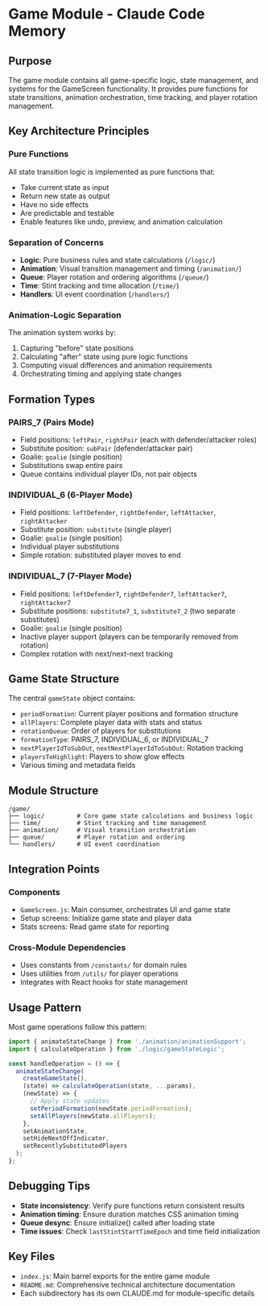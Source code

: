 # Game Module - Claude Code Memory

## Purpose
The game module contains all game-specific logic, state management, and systems for the GameScreen functionality. It provides pure functions for state transitions, animation orchestration, time tracking, and player rotation management.

## Key Architecture Principles

### Pure Functions
All state transition logic is implemented as pure functions that:
- Take current state as input
- Return new state as output
- Have no side effects
- Are predictable and testable
- Enable features like undo, preview, and animation calculation

### Separation of Concerns
- **Logic**: Pure business rules and state calculations (`/logic/`)
- **Animation**: Visual transition management and timing (`/animation/`)
- **Queue**: Player rotation and ordering algorithms (`/queue/`)
- **Time**: Stint tracking and time allocation (`/time/`)
- **Handlers**: UI event coordination (`/handlers/`)

### Animation-Logic Separation
The animation system works by:
1. Capturing "before" state positions
2. Calculating "after" state using pure logic functions
3. Computing visual differences and animation requirements
4. Orchestrating timing and applying state changes

## Formation Types

### PAIRS_7 (Pairs Mode)
- Field positions: `leftPair`, `rightPair` (each with defender/attacker roles)
- Substitute position: `subPair` (defender/attacker pair)
- Goalie: `goalie` (single position)
- Substitutions swap entire pairs
- Queue contains individual player IDs, not pair objects

### INDIVIDUAL_6 (6-Player Mode)
- Field positions: `leftDefender`, `rightDefender`, `leftAttacker`, `rightAttacker`
- Substitute position: `substitute` (single player)
- Goalie: `goalie` (single position)
- Individual player substitutions
- Simple rotation: substituted player moves to end

### INDIVIDUAL_7 (7-Player Mode)
- Field positions: `leftDefender7`, `rightDefender7`, `leftAttacker7`, `rightAttacker7`
- Substitute positions: `substitute7_1`, `substitute7_2` (two separate substitutes)
- Goalie: `goalie` (single position)
- Inactive player support (players can be temporarily removed from rotation)
- Complex rotation with next/next-next tracking

## Game State Structure
The central `gameState` object contains:
- `periodFormation`: Current player positions and formation structure
- `allPlayers`: Complete player data with stats and status
- `rotationQueue`: Order of players for substitutions
- `formationType`: PAIRS_7, INDIVIDUAL_6, or INDIVIDUAL_7
- `nextPlayerIdToSubOut`, `nextNextPlayerIdToSubOut`: Rotation tracking
- `playersToHighlight`: Players to show glow effects
- Various timing and metadata fields

## Module Structure
```
/game/
├── logic/         # Core game state calculations and business logic
├── time/          # Stint tracking and time management
├── animation/     # Visual transition orchestration
├── queue/         # Player rotation and ordering
└── handlers/      # UI event coordination
```

## Integration Points

### Components
- `GameScreen.js`: Main consumer, orchestrates UI and game state
- Setup screens: Initialize game state and player data
- Stats screens: Read game state for reporting

### Cross-Module Dependencies
- Uses constants from `/constants/` for domain rules
- Uses utilities from `/utils/` for player operations
- Integrates with React hooks for state management

## Usage Pattern
Most game operations follow this pattern:
```javascript
import { animateStateChange } from './animation/animationSupport';
import { calculateOperation } from './logic/gameStateLogic';

const handleOperation = () => {
  animateStateChange(
    createGameState(),
    (state) => calculateOperation(state, ...params),
    (newState) => {
      // Apply state updates
      setPeriodFormation(newState.periodFormation);
      setAllPlayers(newState.allPlayers);
    },
    setAnimationState,
    setHideNextOffIndicator,
    setRecentlySubstitutedPlayers
  );
};
```

## Debugging Tips
- **State inconsistency**: Verify pure functions return consistent results
- **Animation timing**: Ensure duration matches CSS animation timing
- **Queue desync**: Ensure initialize() called after loading state
- **Time issues**: Check `lastStintStartTimeEpoch` and time field initialization

## Key Files
- `index.js`: Main barrel exports for the entire game module
- `README.md`: Comprehensive technical architecture documentation
- Each subdirectory has its own CLAUDE.md for module-specific details